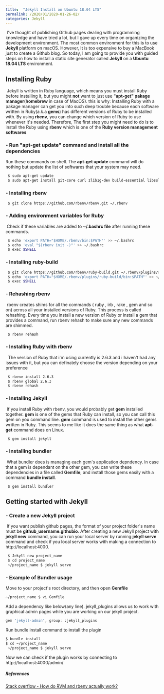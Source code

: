 ```yaml
---
title:  "Jekyll Install on Ubuntu 18.04 LTS"
permalink: /2020/01/2020-01-26-02/
categories: Jekyll
---
```

&nbsp;I've thought of publishing Github pages dealing with programming knowledge and have tried a lot, 
but I gave up every time on organizing the development environment. 
The most common environment for this is to use **Jekyll** platform on macOS. 
However, It is too expensive to buy a MacBook just to create a Github blog. So today, 
I am going to provide you with guided steps on how to install a static site generator called **Jekyll** on a **Ubuntu 18.04 LTS** environment.

## Installing Ruby 
&nbsp;Jekyll is written in Ruby language, which means you must install Ruby before installing it, 
but you might **not** want to just use **"apt-get" pakage manager**(**homebrew** in case of MacOS). this is why: 
Installing Ruby with a pakage manager can get you into such deep trouble because each software written in Ruby(a.k.a **gems**) has different versions of Ruby to be installed with. 
By using **rbenv**, you can change which version of Ruby to use whenever it's needed.
Therefore, The first step you might need to do is to install the Ruby using **rbenv** which is one of the **Ruby version management softwares**

### - Run "apt-get update" command and install all the dependencies 
 Run these commands on shell. The **apt-get update** command will do nothing but update the list of softwares that your system may need.
```bash
 $ sudo apt-get update
 $ sudo apt-get install git-core curl zlib1g-dev build-essential libssl-dev libreadline-dev libyaml-dev libsqlite3-dev sqlite3 libxml2-dev libxslt1-dev libcurl4-openssl-dev software-properties-common libffi-dev nodejs
 ```
 
### - Installing rbenv
```bash
 $ git clone https://github.com/rbenv/rbenv.git ~/.rbenv
```

### - Adding environment variables for Ruby
&nbsp;Check if these variables are added to **~/.bashrc file** after running these commands.
```bash
 $ echo 'export PATH="$HOME/.rbenv/bin:$PATH"' >> ~/.bashrc
 $ echo 'eval "$(rbenv init -)"' >> ~/.bashrc
 $ exec $SHELL
 ```
 
### - Installing ruby-build 
```bash
 $ git clone https://github.com/rbenv/ruby-build.git ~/.rbenv/plugins/ruby-build
 $ echo 'export PATH="$HOME/.rbenv/plugins/ruby-build/bin:$PATH"' >> ~/.bashrc
 $ exec $SHELL
 ```
 
### - Rehashing rbenv
 &nbsp;rbenv creates shims for all the commands ( ruby , irb , rake , gem and so on) across all your installed versions of Ruby. This process is called rehashing. Every time you install a new version of Ruby or install a gem that provides a command, run rbenv rehash to make sure any new commands are shimmed.
```bash
 $ rbenv rehash
 ```
 
### - Installing Ruby with rbenv
&nbsp; The version of Ruby that i'm using currently is 2.6.3 and i haven't had any issues with it, but you can definately choose the version depending on your preference
```bash
 $ rbenv install 2.6.3 
 $ rbenv global 2.6.3 
 $ rbenv rehash 
 ```

### - Installing Jekyll 
&nbsp;If you install Ruby with rbenv, you would probably get **gem** installed together. 
**gem** is one of the gems that Ruby can install, so you can call this gem on you command line. **gem** command is used to install the other gems written in Ruby. This seems to me like it does the same thing as what **apt-get** command does on Linux.
```bash
 $ gem install jekyll
 ```
### - Installing bundler
&nbsp;What bundler does is managing each gem's application depndency. In case that a gem is dependant on the other gem, you can write these dependencies in a file called **Gemfile**, and install those gems easily with a command **bundle install**. 
```bash
 $ gem install bundler
```

## Getting started with Jekyll
### - Create a new Jekyll project
 &nbsp;If you want publish github pages, the format of your project folder's name must be **github_username.githubio**.
 After creating a new Jekyll project with **jekyll new** command, you can run your local server by running **jekyll serve** command and check if you local server works with making a connection to http://localhost:4000.
```bash
 $ Jekyll new project_name  
 $ cd project_name
 ~/project_name $ jekyll serve
```
 
### - Example of Bundler usage
Move to your project's root directory, and then open **Gemfile**
 ```bash
 ~/project_name $ vi Gemfile
 ```
 Add a dependency like below(any line). jekyll_plugins allows us to work with graphical admin pages while you are working on our jekyll project.
 ```bash
 gem 'jekyll-admin', group: :jekyll_plugins
 ```
 Run bundle install command to install the plugin
 ```bash
 $ bundle install
 $ cd ~/project_name
  ~/project_name $ jekyll serve 
 ```
Now we can check if the plugin works by connecting to http://localhost:4000/admin/ 

##### References
[Stack overflow - How do RVM and rbenv actually work?](https://stackoverflow.com/questions/9394338/how-do-rvm-and-rbenv-actually-work)